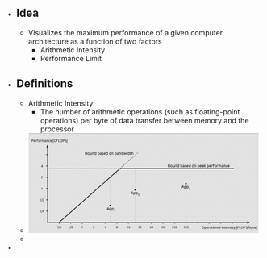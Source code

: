 - ## Idea
	- Visualizes the maximum performance of a given computer architecture as a function of two factors
		- Arithmetic Intensity
		- Performance Limit
- ## Definitions
	- Arithmetic Intensity
		- The number of arithmetic operations (such as floating-point operations) per byte of data transfer between memory and the processor
	- ![image.png](../assets/image_1680811578714_0.png)
	-
-